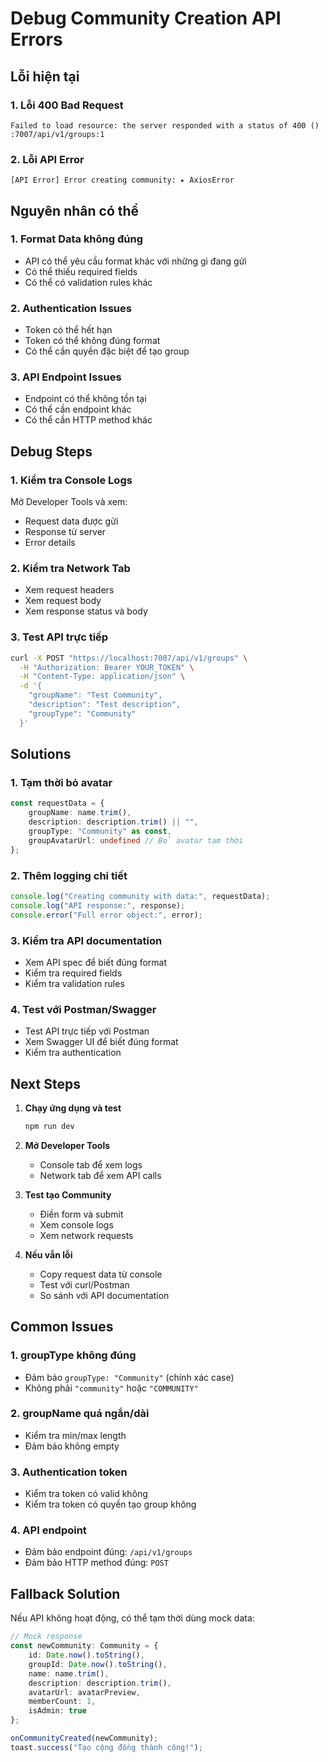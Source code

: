 # Debug Community Creation API Errors

## Lỗi hiện tại

### 1. Lỗi 400 Bad Request
```
Failed to load resource: the server responded with a status of 400 ()
:7007/api/v1/groups:1
```

### 2. Lỗi API Error
```
[API Error] Error creating community: ▸ AxiosError
```

## Nguyên nhân có thể

### 1. **Format Data không đúng**
- API có thể yêu cầu format khác với những gì đang gửi
- Có thể thiếu required fields
- Có thể có validation rules khác

### 2. **Authentication Issues**
- Token có thể hết hạn
- Token có thể không đúng format
- Có thể cần quyền đặc biệt để tạo group

### 3. **API Endpoint Issues**
- Endpoint có thể không tồn tại
- Có thể cần endpoint khác
- Có thể cần HTTP method khác

## Debug Steps

### 1. Kiểm tra Console Logs
Mở Developer Tools và xem:
- Request data được gửi
- Response từ server
- Error details

### 2. Kiểm tra Network Tab
- Xem request headers
- Xem request body
- Xem response status và body

### 3. Test API trực tiếp
```bash
curl -X POST "https://localhost:7007/api/v1/groups" \
  -H "Authorization: Bearer YOUR_TOKEN" \
  -H "Content-Type: application/json" \
  -d '{
    "groupName": "Test Community",
    "description": "Test description",
    "groupType": "Community"
  }'
```

## Solutions

### 1. **Tạm thời bỏ avatar**
```typescript
const requestData = {
    groupName: name.trim(),
    description: description.trim() || "",
    groupType: "Community" as const,
    groupAvatarUrl: undefined // Bỏ avatar tạm thời
};
```

### 2. **Thêm logging chi tiết**
```typescript
console.log("Creating community with data:", requestData);
console.log("API response:", response);
console.error("Full error object:", error);
```

### 3. **Kiểm tra API documentation**
- Xem API spec để biết đúng format
- Kiểm tra required fields
- Kiểm tra validation rules

### 4. **Test với Postman/Swagger**
- Test API trực tiếp với Postman
- Xem Swagger UI để biết đúng format
- Kiểm tra authentication

## Next Steps

1. **Chạy ứng dụng và test**
   ```bash
   npm run dev
   ```

2. **Mở Developer Tools**
   - Console tab để xem logs
   - Network tab để xem API calls

3. **Test tạo Community**
   - Điền form và submit
   - Xem console logs
   - Xem network requests

4. **Nếu vẫn lỗi**
   - Copy request data từ console
   - Test với curl/Postman
   - So sánh với API documentation

## Common Issues

### 1. **groupType không đúng**
- Đảm bảo `groupType: "Community"` (chính xác case)
- Không phải `"community"` hoặc `"COMMUNITY"`

### 2. **groupName quá ngắn/dài**
- Kiểm tra min/max length
- Đảm bảo không empty

### 3. **Authentication token**
- Kiểm tra token có valid không
- Kiểm tra token có quyền tạo group không

### 4. **API endpoint**
- Đảm bảo endpoint đúng: `/api/v1/groups`
- Đảm bảo HTTP method đúng: `POST`

## Fallback Solution

Nếu API không hoạt động, có thể tạm thời dùng mock data:

```typescript
// Mock response
const newCommunity: Community = {
    id: Date.now().toString(),
    groupId: Date.now().toString(),
    name: name.trim(),
    description: description.trim(),
    avatarUrl: avatarPreview,
    memberCount: 1,
    isAdmin: true
};

onCommunityCreated(newCommunity);
toast.success("Tạo cộng đồng thành công!");
```
